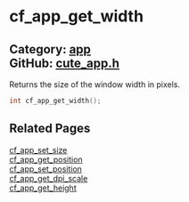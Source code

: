 [](../header.md ':include')

# cf_app_get_width

Category: [app](/api_reference?id=app)  
GitHub: [cute_app.h](https://github.com/RandyGaul/cute_framework/blob/master/include/cute_app.h)  
---

Returns the size of the window width in pixels.

```cpp
int cf_app_get_width();
```

## Related Pages

[cf_app_set_size](/app/cf_app_set_size.md)  
[cf_app_get_position](/app/cf_app_get_position.md)  
[cf_app_set_position](/app/cf_app_set_position.md)  
[cf_app_get_dpi_scale](/app/cf_app_get_dpi_scale.md)  
[cf_app_get_height](/app/cf_app_get_height.md)  
